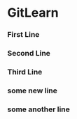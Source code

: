 # GitLearn

### First Line

### Second Line
### Third Line

### some new line
### some another line
